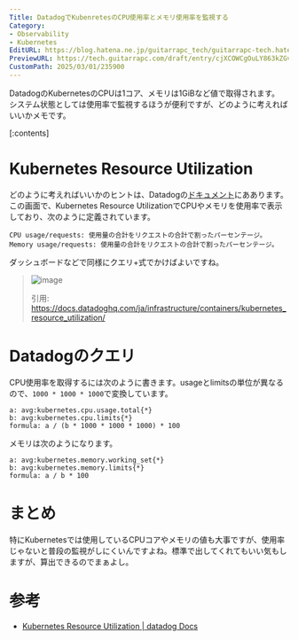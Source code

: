 ```yaml
---
Title: DatadogでKubenretesのCPU使用率とメモリ使用率を監視する
Category:
- Observability
- Kubernetes
EditURL: https://blog.hatena.ne.jp/guitarrapc_tech/guitarrapc-tech.hatenablog.com/atom/entry/6802418398333267654
PreviewURL: https://tech.guitarrapc.com/draft/entry/cjXCOWCgOuLY863kZGvTjSuKA2I
CustomPath: 2025/03/01/235900
---
```


DatadogのKubernetesのCPUは1コア、メモリは1GiBなど値で取得されます。
システム状態としては使用率で監視するほうが便利ですが、どのように考えればいいかメモです。

[:contents]

# Kubernetes Resource Utilization

どのように考えればいいかのヒントは、Datadogの[ドキュメント](https://docs.datadoghq.com/ja/infrastructure/containers/kubernetes_resource_utilization/?tab=cpu)にああります。この画面で、Kubernetes Resource UtilizationでCPUやメモリを使用率で表示しており、次のように定義されています。

```
CPU usage/requests: 使用量の合計をリクエストの合計で割ったパーセンテージ。
Memory usage/requests: 使用量の合計をリクエストの合計で割ったパーセンテージ。
```

ダッシュボードなどで同様にクエリ+式でかけばよいですね。

> ![image](https://github.com/user-attachments/assets/1078fe02-0b06-4905-bb06-ddf46836fedf)
>
> 引用: https://docs.datadoghq.com/ja/infrastructure/containers/kubernetes_resource_utilization/

# Datadogのクエリ

CPU使用率を取得するには次のように書きます。usageとlimitsの単位が異なるので、`1000 * 1000 * 1000`で変換しています。

```
a: avg:kubernetes.cpu.usage.total{*}
b: avg:kubernetes.cpu.limits{*}
formula: a / (b * 1000 * 1000 * 1000) * 100
```

メモリは次のようになります。

```
a: avg:kubernetes.memory.working_set{*}
b: avg:kubernetes.memory.limits{*}
formula: a / b * 100
```

# まとめ

特にKubernetesでは使用しているCPUコアやメモリの値も大事ですが、使用率じゃないと普段の監視がしにくいんですよね。標準で出してくれてもいい気もしますが、算出できるのでまぁよし。

# 参考

* [Kubernetes Resource Utilization | datadog Docs](https://docs.datadoghq.com/ja/infrastructure/containers/kubernetes_resource_utilization/?tab=cpu)
